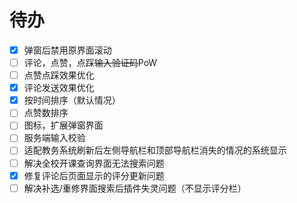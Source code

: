 # 待办
- [x] 弹窗后禁用原界面滚动
- [ ] 评论，点赞，点踩~~输入验证码~~PoW
- [ ] 点赞点踩效果优化
- [x] 评论发送效果优化
- [x] 按时间排序（默认情况）
- [ ] 点赞数排序
- [ ] 图标，扩展弹窗界面
- [ ] 服务端输入校验
- [ ] 适配教务系统刷新后左侧导航栏和顶部导航栏消失的情况的系统显示
- [ ] 解决全校开课查询界面无法搜索问题
- [x] 修复评论后页面显示的评分更新问题
- [ ] 解决补选/重修界面搜索后插件失灵问题（不显示评分栏）